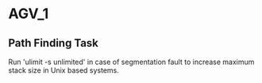 # AGV_1
## Path Finding Task
Run 'ulimit -s unlimited' in case of segmentation fault to increase maximum stack size in Unix based systems.
